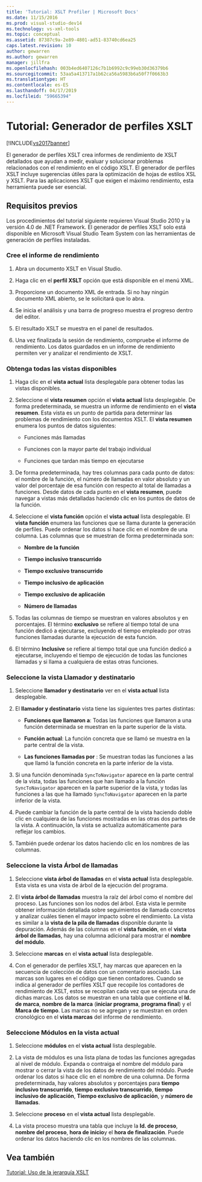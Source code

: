 ```yaml
---
title: 'Tutorial: XSLT Profiler | Microsoft Docs'
ms.date: 11/15/2016
ms.prod: visual-studio-dev14
ms.technology: vs-xml-tools
ms.topic: conceptual
ms.assetid: 87387c9a-2e89-4801-ad51-83740cd6ea25
caps.latest.revision: 10
author: gewarren
ms.author: gewarren
manager: jillfra
ms.openlocfilehash: 003b4ed6407126c7b1b6992c9c99eb30d36379b6
ms.sourcegitcommit: 53aa5a413717a1b62ca56a5983b6a50f7f0663b3
ms.translationtype: HT
ms.contentlocale: es-ES
ms.lasthandoff: 04/17/2019
ms.locfileid: "59665394"
---
```

# <a name="walkthrough-xslt-profiler"></a>Tutorial: Generador de perfiles XSLT
[!INCLUDE[vs2017banner](../includes/vs2017banner.md)]

El generador de perfiles XSLT crea informes de rendimiento de XSLT detallados que ayudan a medir, evaluar y solucionar problemas relacionados con el rendimiento en el código XSLT. El generador de perfiles XSLT incluye sugerencias útiles para la optimización de hojas de estilos XSL y XSLT. Para las aplicaciones XSLT que exigen el máximo rendimiento, esta herramienta puede ser esencial.  
  
## <a name="prerequisites"></a>Requisitos previos  
 Los procedimientos del tutorial siguiente requieren Visual Studio 2010 y la versión 4.0 de .NET Framework. El generador de perfiles XSLT solo está disponible en Microsoft Visual Studio Team System con las herramientas de generación de perfiles instaladas.  
  
### <a name="create-the-performance-report"></a>Cree el informe de rendimiento  
  
1.  Abra un documento XSLT en Visual Studio.  
  
2.  Haga clic en el **perfil XSLT** opción que está disponible en el menú XML.  
  
3.  Proporcione un documento XML de entrada. Si no hay ningún documento XML abierto, se le solicitará que lo abra.  
  
4.  Se inicia el análisis y una barra de progreso muestra el progreso dentro del editor.  
  
5.  El resultado XSLT se muestra en el panel de resultados.  
  
6.  Una vez finalizada la sesión de rendimiento, compruebe el informe de rendimiento. Los datos guardados en un informe de rendimiento permiten ver y analizar el rendimiento de XSLT.  
  
### <a name="get-all-the-available-views"></a>Obtenga todas las vistas disponibles  
  
1.  Haga clic en el **vista actual** lista desplegable para obtener todas las vistas disponibles.  
  
2.  Seleccione el **vista resumen** opción el **vista actual** lista desplegable. De forma predeterminada, se muestra un informe de rendimiento en el **vista resumen**. Esta vista es un punto de partida para determinar las problemas de rendimiento con los documentos XSLT. El **vista resumen** enumera los puntos de datos siguientes:  
  
    -   Funciones más llamadas  
  
    -   Funciones con la mayor parte del trabajo individual  
  
    -   Funciones que tardan más tiempo en ejecutarse  
  
3.  De forma predeterminada, hay tres columnas para cada punto de datos: el nombre de la función, el número de llamadas en valor absoluto y un valor del porcentaje de esa función con respecto al total de llamadas a funciones. Desde datos de cada punto en el **vista resumen**, puede navegar a vistas más detalladas haciendo clic en los puntos de datos de la función.  
  
4.  Seleccione el **vista función** opción el **vista actual** lista desplegable. El **vista función** enumera las funciones que se llama durante la generación de perfiles. Puede ordenar los datos si hace clic en el nombre de una columna. Las columnas que se muestran de forma predeterminada son:  
  
    -   **Nombre de la función**  
  
    -   **Tiempo inclusivo transcurrido**  
  
    -   **Tiempo exclusivo transcurrido**  
  
    -   **Tiempo inclusivo de aplicación**  
  
    -   **Tiempo exclusivo de aplicación**  
  
    -   **Número de llamadas**  
  
5.  Todas las columnas de tiempo se muestran en valores absolutos y en porcentajes. El término **exclusivo** se refiere al tiempo total de una función dedicó a ejecutarse, excluyendo el tiempo empleado por otras funciones llamadas durante la ejecución de esta función.  
  
6.  El término **Inclusive** se refiere al tiempo total que una función dedicó a ejecutarse, incluyendo el tiempo de ejecución de todas las funciones llamadas y si llama a cualquiera de estas otras funciones.  
  
### <a name="select-callercallee-view"></a>Seleccione la vista Llamador y destinatario  
  
1.  Seleccione **llamador y destinatario** ver en el **vista actual** lista desplegable.  
  
2.  El **llamador y destinatario** vista tiene las siguientes tres partes distintas:  
  
    -   **Funciones que llamaron a**: Todas las funciones que llamaron a una función determinada se muestran en la parte superior de la vista.  
  
    -   **Función actual**: La función concreta que se llamó se muestra en la parte central de la vista.  
  
    -   **Las funciones llamadas por** : Se muestran todas las funciones a las que llamó la función concreta en la parte inferior de la vista.  
  
3.  Si una función denominada `SyncToNavigator` aparece en la parte central de la vista, todas las funciones que han llamado a la función `SyncToNavigator` aparecen en la parte superior de la vista, y todas las funciones a las que ha llamado `SyncToNavigator` aparecen en la parte inferior de la vista.  
  
4.  Puede cambiar la función de la parte central de la vista haciendo doble clic en cualquiera de las funciones mostradas en las otras dos partes de la vista. A continuación, la vista se actualiza automáticamente para reflejar los cambios.  
  
5.  También puede ordenar los datos haciendo clic en los nombres de las columnas.  
  
### <a name="select-calltree-view"></a>Seleccione la vista Árbol de llamadas  
  
1.  Seleccione **vista árbol de llamadas** en el **vista actual** lista desplegable. Esta vista es una vista de árbol de la ejecución del programa.  
  
2.  El **vista árbol de llamadas** muestra la raíz del árbol como el nombre del proceso. Las funciones son los nodos del árbol. Esta vista le permite obtener información detallada sobre seguimientos de llamada concretos y analizar cuáles tienen el mayor impacto sobre el rendimiento. La vista es similar a la **vista de la pila de llamadas** disponible durante la depuración. Además de las columnas en el **vista función**, en el **vista árbol de llamadas**, hay una columna adicional para mostrar el **nombre del módulo**.  
  
3.  Seleccione **marcas** en el **vista actual** lista desplegable.  
  
4.  Con el generador de perfiles XSLT, hay marcas que aparecen en la secuencia de colección de datos con un comentario asociado. Las marcas son lugares en el código que tienen contadores. Cuando se indica al generador de perfiles XSLT que recopile los contadores de rendimiento de XSLT, estos se recopilan cada vez que se ejecuta una de dichas marcas. Los datos se muestran en una tabla que contiene el **Id. de marca**, **nombre de la marca** (**iniciar programa**, **programa final**) y el  **Marca de tiempo**. Las marcas no se agregan y se muestran en orden cronológico en el **vista marcas** del informe de rendimiento.  
  
### <a name="select-modules-in-the-current-view"></a>Seleccione Módulos en la vista actual  
  
1.  Seleccione **módulos** en el **vista actual** lista desplegable.  
  
2.  La vista de módulos es una lista plana de todas las funciones agregadas al nivel de módulo. Expanda o contraiga el nombre del módulo para mostrar o cerrar la vista de los datos de rendimiento del módulo. Puede ordenar los datos si hace clic en el nombre de una columna. De forma predeterminada, hay valores absolutos y porcentajes para **tiempo inclusivo transcurrido**, **tiempo exclusivo transcurrido**, **tiempo inclusivo de aplicación**, **Tiempo exclusivo de aplicación**, y **número de llamadas**.  
  
3.  Seleccione **proceso** en el **vista actual** lista desplegable.  
  
4.  La vista proceso muestra una tabla que incluye la **Id. de proceso**, **nombre del proceso**, **hora de inicio**y el **hora de finalización**. Puede ordenar los datos haciendo clic en los nombres de las columnas.  
  
## <a name="see-also"></a>Vea también  
 [Tutorial: Uso de la jerarquía XSLT](../xml-tools/walkthrough-using-xslt-hierarchy.md)
